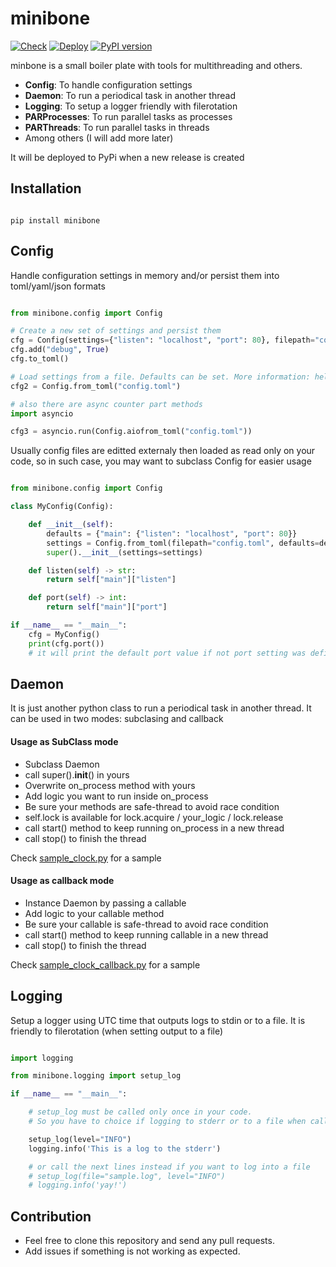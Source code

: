 # minibone

[![Check](https://github.com/erromu/minibone/actions/workflows/python-check.yml/badge.svg)](https://github.com/erromu/minibone/actions/workflows/python-check.yml)  [![Deploy](https://github.com/erromu/minibone/actions/workflows/python-publish.yml/badge.svg)](https://github.com/erromu/minibone/actions/workflows/python-publish.yml) [![PyPI version](https://badge.fury.io/py/minibone.svg)](https://pypi.org/project/minibone)

minbone is a small boiler plate with tools for multithreading and others.

- __Config__: To handle configuration settings
- __Daemon__: To run a periodical task in another thread
- __Logging__: To setup a logger friendly with filerotation 
- __PARProcesses__: To run parallel tasks as processes
- __PARThreads__: To run parallel tasks in threads 
- Among others (I will add more later)

It will be deployed to PyPi when a new release is created

## Installation

```shell

pip install minibone

```

## Config

Handle configuration settings in memory and/or persist them into toml/yaml/json formats

```python

from minibone.config import Config

# Create a new set of settings and persist them
cfg = Config(settings={"listen": "localhost", "port": 80}, filepath="config.toml")	
cfg.add("debug", True)	
cfg.to_toml()

# Load settings from a file. Defaults can be set. More information: help(Config.from_toml)
cfg2 = Config.from_toml("config.toml")

# also there are async counter part methods
import asyncio

cfg3 = asyncio.run(Config.aiofrom_toml("config.toml"))
```

Usually config files are editted externaly then loaded as read only on your code, so in such case, you may want to subclass Config for easier usage


```python

from minibone.config import Config

class MyConfig(Config):

    def __init__(self):
        defaults = {"main": {"listen": "localhost", "port": 80}}
        settings = Config.from_toml(filepath="config.toml", defaults=defaults)
        super().__init__(settings=settings)

    def listen(self) -> str:
        return self["main"]["listen"]

    def port(self) -> int:
        return self["main"]["port"]

if __name__ == "__main__":
    cfg = MyConfig()
    print(cfg.port())
    # it will print the default port value if not port setting was defined in config.toml

```

## Daemon

It is just another python class to run a periodical task in another thread. It can be used in two modes: subclasing and callback

#### Usage as SubClass mode

- Subclass Daemon
- call super().__init__() in yours
- Overwrite on_process method with yours
- Add logic you want to run inside on_process
- Be sure your methods are safe-thread to avoid race condition
- self.lock is available for lock.acquire / your_logic / lock.release
- call start() method to keep running on_process in a new thread
- call stop() to finish the thread

Check [sample_clock.py](https://github.com/erromu/minibone/blob/main/src/minibone/sample_clock.py) for a sample

#### Usage as callback mode

- Instance Daemon by passing a callable
- Add logic to your callable method
- Be sure your callable is safe-thread to avoid race condition
- call start() method to keep running callable in a new thread
- call stop() to finish the thread

Check [sample_clock_callback.py](https://github.com/erromu/minibone/blob/main/src/minibone/sample_clock_callback.py) for a sample

## Logging

Setup a logger using UTC time that outputs logs to stdin or to a file.
It is friendly to filerotation (when setting output to a file)

```python

import logging

from minibone.logging import setup_log

if __name__ == "__main__":

    # setup_log must be called only once in your code.
    # So you have to choice if logging to stderr or to a file when calling it

    setup_log(level="INFO")
    logging.info('This is a log to the stderr')

    # or call the next lines instead if you want to log into a file
    # setup_log(file="sample.log", level="INFO")
    # logging.info('yay!')

```

## Contribution

- Feel free to clone this repository and send any pull requests.
- Add issues if something is not working as expected.
